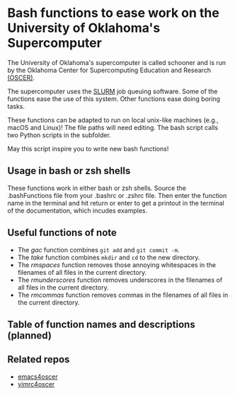 # Bash functions to ease work on the University of Oklahoma's Supercomputer 

The University of Oklahoma's supercomputer is called schooner and is run by the 
Oklahoma Center for Supercomputing Education and Research [(OSCER)](https://www.ou.edu/oscer).

The supercomputer uses the [SLURM](https://slurm.schedmd.com/overview.html) job queuing software. 
Some of the functions ease the use of this system.
Other functions ease doing boring tasks.

These functions can be adapted to run on local unix-like machines (e.g.,  macOS and Linux)!
The file paths will need editing.
The bash script calls two Python scripts in the subfolder.

May this script inspire you to write new bash functions!

## Usage in bash or zsh shells

These functions work in either bash or zsh shells.
Source the .bashFunctions file from your .bashrc or .zshrc file.
Then enter the function name in the terminal and hit return or enter to get a printout in the terminal of the documentation, which incudes examples. 

## Useful functions of note

- The *gac* function combines `git add` and `git commit -m`.
- The *take* function combines `mkdir` and `cd` to the new directory.
- The *rmspaces* function removes those annoying whitespaces in the filenames of all files in the current directory.
- The *rmunderscores* function removes underscores in the filenames of all files in the current directory.
- The *rmcommas* function removes commas in the filenames of all files in the current directory.


## Table of function names and descriptions (planned)


## Related repos

- [emacs4oscer](https://github.com/MooersLab/emacs4oscer)
- [vimrc4oscer](https://github.com/MooersLab/vimrc4oscer)
